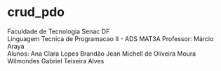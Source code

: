 # crud_pdo
Faculdade de Tecnologia Senac DF 			
Linguagem Tecnica de Programacao II - ADS MAT3A 
Professor: Márcio Araya		
Alunos: Ana Clara Lopes Brandão
			  Jean Michell de Oliveira Moura
			  Wilmondes Gabriel Teixeira Alves
